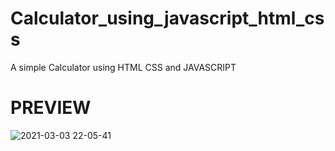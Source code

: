 
# Calculator_using_javascript_html_css
A simple Calculator using HTML CSS and JAVASCRIPT

# PREVIEW

![2021-03-03 22-05-41](https://user-images.githubusercontent.com/68779557/109840096-c3038780-7c6d-11eb-8373-91289250a9e4.gif)






